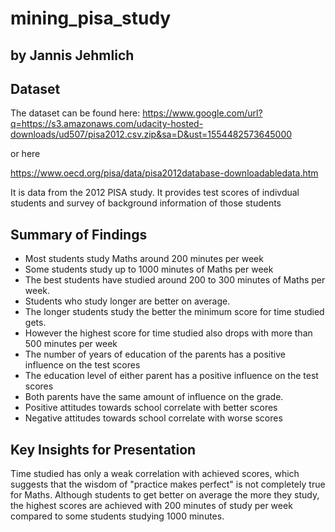 # mining_pisa_study
## by Jannis Jehmlich


## Dataset

The dataset can be found here:
https://www.google.com/url?q=https://s3.amazonaws.com/udacity-hosted-downloads/ud507/pisa2012.csv.zip&sa=D&ust=1554482573645000

or here

https://www.oecd.org/pisa/data/pisa2012database-downloadabledata.htm

It is data from the 2012 PISA study. It provides test scores of indivdual students and survey of background information of those students


## Summary of Findings

- Most students study Maths around 200 minutes per week
- Some students study up to 1000 minutes of Maths per week
- The best students have studied around 200 to 300 minutes of Maths per week.
- Students who study longer are better on average.
- The longer students study the better the minimum score for time studied gets.
- However the highest score for time studied also drops with more than 500 minutes per week
- The number of years of education of the parents has a positive influence on the test scores
- The education level of either parent has a positive influence on the test scores
- Both parents have the same amount of influence on the grade.
- Positive attitudes towards school correlate with better scores
- Negative attitudes towards school correlate with worse scores


## Key Insights for Presentation

Time studied has only a weak correlation with achieved scores, which suggests that the wisdom of "practice makes perfect" is not completely true for Maths. Although students to get better on average the more they study, the highest scores are achieved with 200 minutes of study per week compared to some students studying 1000 minutes.
